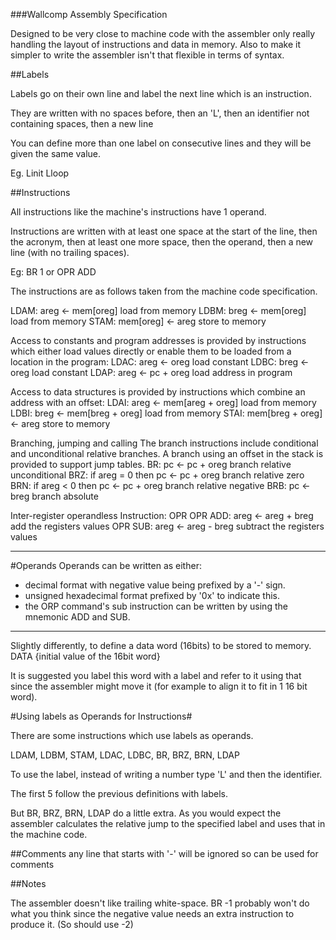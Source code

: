 ###Wallcomp Assembly Specification

Designed to be very close to machine code with the assembler only really handling the layout of instructions and data in memory.
Also to make it simpler to write the assembler isn't that flexible in terms of syntax.

##Labels

Labels go on their own line and label the next line which is an instruction.

They are written with no spaces before,
then an 'L',
then an identifier not containing spaces,
then a new line

You can define more than one label on consecutive lines and they will be given the same value.

Eg.
Linit
Lloop

##Instructions

All instructions like the machine's instructions have 1 operand.

Instructions are written with at least one space at the start of the line,
then the acronym,
then at least one more space,
then the operand,
then a new line (with no trailing spaces).

Eg:
 BR 1
or
 OPR ADD

The instructions are as follows taken from the machine code specification.

LDAM: areg <- mem[oreg] load from memory
LDBM: breg <- mem[oreg] load from memory
STAM: mem[oreg] <- areg store to memory

Access to constants and program addresses is provided by instructions which either
load values directly or enable them to be loaded from a location in the program:
LDAC: areg <- oreg load constant
LDBC: breg <- oreg load constant
LDAP: areg <- pc + oreg load address in program

Access to data structures is provided by instructions which combine an address
with an offset:
LDAI: areg <- mem[areg + oreg] load from memory
LDBI: breg <- mem[breg + oreg] load from memory
STAI: mem[breg + oreg] <- areg store to memory

Branching, jumping and calling
The branch instructions include conditional and unconditional relative branches.
A branch using an offset in the stack is provided to support jump tables.
BR: pc <- pc + oreg branch relative unconditional
BRZ: if areg = 0 then pc ← pc + oreg branch relative zero
BRN: if areg < 0 then pc ← pc + oreg branch relative negative
BRB: pc <- breg branch absolute

Inter-register operandless Instruction: OPR
OPR ADD: areg <- areg + breg add the registers values
OPR SUB: areg <- areg - breg subtract the registers values

----

#Operands
Operands can be written as either:
 - decimal format with negative value being prefixed by a '-' sign.
 - unsigned hexadecimal format prefixed by '0x' to indicate this.
 - the ORP command's sub instruction can be written by using the mnemonic ADD and SUB.

----

Slightly differently, to define a data word (16bits) to be stored to memory.
DATA {initial value of the 16bit word}

It is suggested you label this word with a label and refer to it using that since the assembler might move it (for example to align it to fit in 1 16 bit word).

#Using labels as Operands for Instructions#

There are some instructions which use labels as operands.

LDAM, LDBM, STAM, LDAC, LDBC, BR, BRZ, BRN, LDAP

To use the label, instead of writing a number type 'L' and then the identifier.

The first 5 follow the previous definitions with labels.

But BR, BRZ, BRN, LDAP do a little extra. As you would expect the assembler calculates the relative jump to the specified label and uses that in the machine code.

##Comments
any line that starts with '-' will be ignored so can be used for comments

##Notes

The assembler doesn't like trailing white-space.
BR -1 probably won't do what you think since the negative value needs an extra instruction to produce it. (So should use -2)
